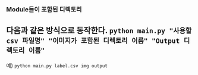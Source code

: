 ### Module들이 포함된 디렉토리

다음과 같은 방식으로 동작한다.
`python main.py "사용할 csv 파일명" "이미지가 포함된 디렉토리 이름" "Output 디렉토리 이름"`   
---
예)
`python main.py label.csv img output`

